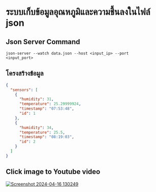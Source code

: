 # ระบบเก็บข้อมูลอุณหภูมิและความชื้นลงในไฟล์ json
## Json Server Command
<code>json-server --watch data.json --host <input_ip> --port <input_port></code>

## โครงสร้างข้อมูล
```json
{
  "sensors": [
    {
      "humidity": 31,
      "temperature": 25.29999924,
      "timestamp": "07:53:48",
      "id": 1
    },
    {
      "humidity": 34,
      "temperature": 25.5,
      "timestamp": "08:19:03",
      "id": 2
    }
  ]
}
```

## Click image to Youtube video
[![Screenshot 2024-04-16 130249](https://github.com/TOEYJIRAKID/DHT-to-Json-IOT/assets/167008371/0492e01b-80f9-4e97-ba70-75f1662c49b4)](https://youtu.be/qGMntd_2Lfs?si=VMIhVtP0WJCQhECS) 
